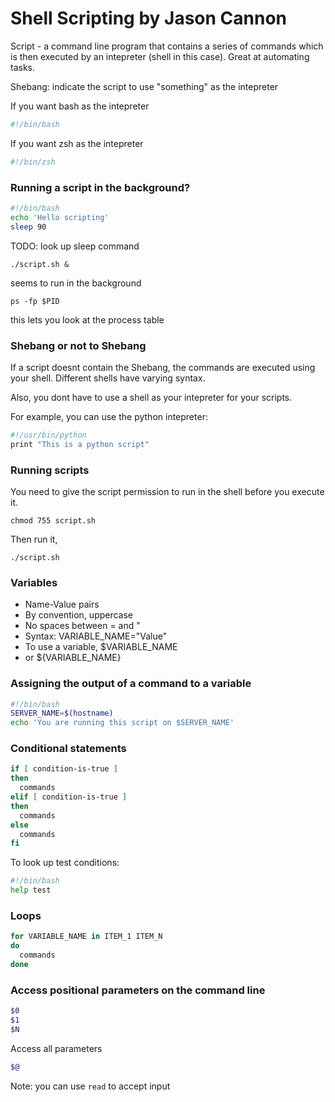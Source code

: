# Shell Scripting by Jason Cannon

Script - a command line program that contains a series of commands which is then executed by an intepreter (shell in this case). Great at automating tasks.

Shebang: indicate the script to use "something" as the intepreter

If you want bash as the intepreter

```sh
#!/bin/bash
```

If you want zsh as the intepreter

```sh
#!/bin/zsh
```

### Running a script in the background?

```sh
#!/bin/bash
echo 'Hello scripting'
sleep 90
```

TODO: look up sleep command

```
./script.sh &
```

seems to run in the background

```
ps -fp $PID
```

this lets you look at the process table

### Shebang or not to Shebang

If a script doesnt contain the Shebang, the commands are executed using your shell. Different shells have varying syntax.

Also, you dont have to use a shell as your intepreter for your scripts.

For example, you can use the python intepreter:

```sh
#!/usr/bin/python
print "This is a python script"
```

### Running scripts

You need to give the script permission to run in the shell before you execute it.

```
chmod 755 script.sh
```

Then run it,

```
./script.sh
```

### Variables

- Name-Value pairs
- By convention, uppercase
- No spaces between = and "
- Syntax: VARIABLE_NAME="Value"
- To use a variable, \$VARIABLE_NAME
- or \${VARIABLE_NAME}

### Assigning the output of a command to a variable

```sh
#!/bin/bash
SERVER_NAME=$(hostname)
echo 'You are running this script on $SERVER_NAME'
```

### Conditional statements

```sh
if [ condition-is-true ]
then
  commands
elif [ condition-is-true ]
then
  commands
else
  commands
fi
```

To look up test conditions:

```sh
#!/bin/bash
help test
```

### Loops

```sh
for VARIABLE_NAME in ITEM_1 ITEM_N
do
  commands
done
```

### Access positional parameters on the command line

```sh
$0
$1
$N
```

Access all parameters

```sh
$@
```

Note: you can use `read` to accept input
